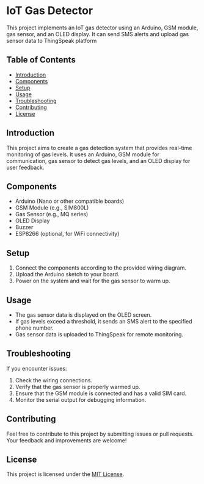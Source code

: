 # IoT Gas Detector

This project implements an IoT gas detector using an Arduino, GSM module, gas sensor, and an OLED display. It can send SMS alerts and upload gas sensor data to ThingSpeak platform

## Table of Contents
- [Introduction](#introduction)
- [Components](#components)
- [Setup](#setup)
- [Usage](#usage)
- [Troubleshooting](#troubleshooting)
- [Contributing](#contributing)
- [License](#license)

## Introduction

This project aims to create a gas detection system that provides real-time monitoring of gas levels. It uses an Arduino, GSM module for communication, gas sensor to detect gas levels, and an OLED display for user feedback.

## Components

- Arduino (Nano or other compatible boards)
- GSM Module (e.g., SIM800L)
- Gas Sensor (e.g., MQ series)
- OLED Display
- Buzzer
- ESP8266 (optional, for WiFi connectivity)

## Setup

1. Connect the components according to the provided wiring diagram.
2. Upload the Arduino sketch to your board.
3. Power on the system and wait for the gas sensor to warm up.

## Usage

- The gas sensor data is displayed on the OLED screen.
- If gas levels exceed a threshold, it sends an SMS alert to the specified phone number.
- Gas sensor data is uploaded to ThingSpeak for remote monitoring.

## Troubleshooting

If you encounter issues:

1. Check the wiring connections.
2. Verify that the gas sensor is properly warmed up.
3. Ensure that the GSM module is connected and has a valid SIM card.
4. Monitor the serial output for debugging information.

## Contributing

Feel free to contribute to this project by submitting issues or pull requests. Your feedback and improvements are welcome!

## License

This project is licensed under the [MIT License](LICENSE).
```